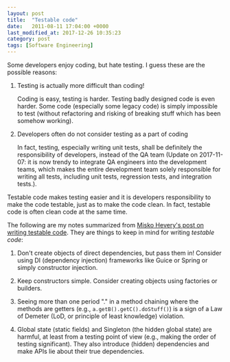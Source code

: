 ```yaml
---
layout: post
title:  "Testable code"
date:   2011-08-11 17:04:00 +0000
last_modified_at: 2017-12-26 10:35:23
category: post
tags: [Software Engineering]
---
```


Some developers enjoy coding, but hate testing. I guess these are the possible reasons:

1. Testing is actually more difficult than coding!

    Coding is easy, testing is harder. Testing badly designed code is even harder. Some code (especially some legacy code) is simply impossible to test (without refactoring and risking of breaking stuff which has been somehow working).

2. Developers often do not consider testing as a part of coding

    In fact, testing, especially writing unit tests, shall be definitely the responsibility of developers, instead of the QA team (Update on 2017-11-07: it is now trendy to integrate QA engineers into the development teams, which makes the entire development team solely responsible for writing all tests, including unit tests, regression tests, and integration tests.).

Testable code makes testing easier and it is developers responsibility to make the code testable, just as to make the code clean. In fact, testable code is often clean code at the same time.

The following are my notes summarized from [Misko Hevery's post on writing testable code](http://misko.hevery.com/code-reviewers-guide/). They are things to keep in mind for writing _testable code_:

1. Don't create objects of direct dependencies, but pass them in! Consider using DI (dependency injection) frameworks like Guice or Spring or simply constructor injection.

2. Keep constructors simple. Consider creating objects using factories or builders.

3. Seeing more than one period "." in a method chaining where the methods are getters (e.g., `a.getB().getC().doStuff()`) is a sign of a Law of Demeter (LoD, or principle of least knowledge) violation.

4. Global state (static fields) and Singleton (the hidden global state) are harmful, at least from a testing point of view (e.g., making the order of testing significant). They also introduce (hidden) dependencies and make APIs lie about their true dependencies.
